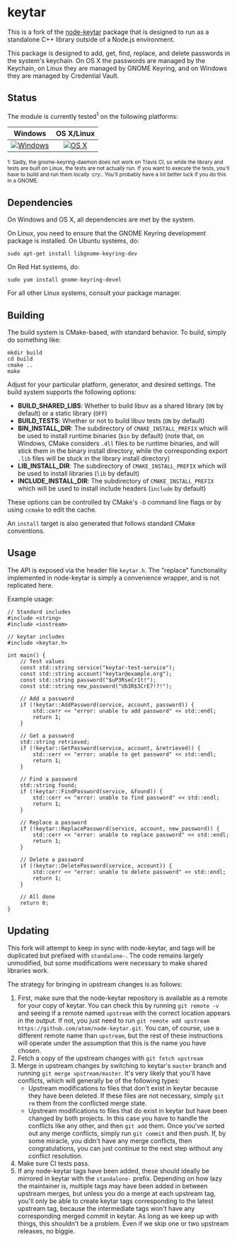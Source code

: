 # keytar

This is a fork of the [node-keytar](https://github.com/atom/node-keytar) package
that is designed to run as a standalone C++ library outside of a Node.js
environment.  

This package is designed to add, get, find, replace, and delete passwords in the
system's keychain.  On OS X the passwords are managed by the Keychain, on Linux
they are managed by GNOME Keyring, and on Windows they are managed by Credential
Vault.


## Status

The module is currently tested<sup>1</sup> on the following platforms:

| Windows                           | OS X/Linux                             |
| :-------------------------------: | :------------------------------------: |
| [![Windows][win-badge]][win-link] | [![OS X][osx-lin-badge]][osx-lin-link] |

[win-badge]: https://ci.appveyor.com/api/projects/status/8ck7jhmx0p2d8qcn/branch/master?svg=true "AppVeyor build status"
[win-link]:  https://ci.appveyor.com/project/havoc-io/keytar/branch/master "AppVeyor build status"
[osx-lin-badge]: https://travis-ci.org/havoc-io/keytar.svg?branch=master "Travis CI build status"
[osx-lin-link]:  https://travis-ci.org/havoc-io/keytar "Travis CI build status"

<sup>
1: Sadly, the gnome-keyring-daemon does not work on Travis CI, so while the
library and tests are built on Linux, the tests are not actually run.  If you
want to execute the tests, you'll have to build and run them locally :cry:.
You'll probably have a lot better luck if you do this in a GNOME.
</sup>


## Dependencies

On Windows and OS X, all dependencies are met by the system.

On Linux, you need to ensure that the GNOME Keyring development package is
installed.  On Ubuntu systems, do:

    sudo apt-get install libgnome-keyring-dev

On Red Hat systems, do:

    sudo yum install gnome-keyring-devel

For all other Linux systems, consult your package manager.


## Building

The build system is CMake-based, with standard behavior.  To build, simply do
something like:

    mkdir build
    cd build
    cmake ..
    make

Adjust for your particular platform, generator, and desired settings.  The build
system supports the following options:

- **BUILD_SHARED_LIBS**: Whether to build libuv as a shared library (`ON` by
  default) or a static library (`OFF`)
- **BUILD_TESTS**: Whether or not to build libuv tests (`ON` by default)
- **BIN_INSTALL_DIR**: The subdirectory of `CMAKE_INSTALL_PREFIX` which will be
  used to install runtime binaries (`bin` by default) (note that, on Windows,
  CMake considers `.dll` files to be runtime binaries, and will stick them in
  the binary install directory, while the corresponding export `.lib` files will
  be stuck in the library install directory)
- **LIB_INSTALL_DIR**: The subdirectory of `CMAKE_INSTALL_PREFIX` which will be
  used to install libraries (`lib` by default)
- **INCLUDE_INSTALL_DIR**: The subdirectory of `CMAKE_INSTALL_PREFIX` which will
  be used to install include headers (`include` by default)

These options can be controlled by CMake's `-D` command line flags or by using
`ccmake` to edit the cache.

An `install` target is also generated that follows standard CMake conventions.


## Usage

The API is exposed via the header file `keytar.h`.  The "replace" functionality
implemented in node-keytar is simply a convenience wrapper, and is not
replicated here.

Example usage:

    // Standard includes
    #include <string>
    #include <iostream>

    // keytar includes
    #include <keytar.h>

    int main() {
        // Test values
        const std::string service("keytar-test-service");
        const std::string account("keytar@example.org");
        const std::string password("$uP3RseCr1t!");
        const std::string new_password("Ub3R$3CrE7!?!");

        // Add a password
        if (!keytar::AddPassword(service, account, password)) {
            std::cerr << "error: unable to add password" << std::endl;
            return 1;
        }

        // Get a password
        std::string retrieved;
        if (!keytar::GetPassword(service, account, &retrieved)) {
            std::cerr << "error: unable to get password" << std::endl;
            return 1;
        }

        // Find a password
        std::string found;
        if (!keytar::FindPassword(service, &found)) {
            std::cerr << "error: unable to find password" << std::endl;
            return 1;
        }

        // Replace a password
        if (!keytar::ReplacePassword(service, account, new_password)) {
            std::cerr << "error: unable to replace password" << std::endl;
            return 1;
        }

        // Delete a password
        if (!keytar::DeletePassword(service, account)) {
            std::cerr << "error: unable to delete password" << std::endl;
            return 1;
        }

        // All done
        return 0;
    }


## Updating

This fork will attempt to keep in sync with node-keytar, and tags will be
duplicated but prefixed with `standalone-`.  The code remains largely
unmodified, but some modifications were necessary to make shared libraries work.

The strategy for bringing in upstream changes is as follows:

1. First, make sure that the node-keytar repository is available as a remote for
   your copy of keytar.  You can check this by running `git remote -v` and
   seeing if a remote named `upstream` with the correct location appears in the
   output.  If not, you just need to run
   `git remote add upstream https://github.com/atom/node-keytar.git`.  You can,
   of course, use a different remote name than `upstream`, but the rest of these
   instructions will operate under the assumption that this is the name you have
   chosen.
2. Fetch a copy of the upstream changes with `git fetch upstream`
3. Merge in upstream changes by switching to keytar's `master` branch and
   running `git merge upstream/master`.  It's very likely that you'll have
   conflicts, which will generally be of the following types:
   - Upstream modifications to files that don't exist in keytar because they
     have been deleted.  If these files are not necessary, simply `git rm` them
     from the conflicted merge state.
   - Upstream modifications to files that do exist in keytar but have been
     changed by both projects.  In this case you have to handle the conflicts
     like any other, and then `git add` them.
   Once you've sorted out any merge conflicts, simply run `git commit` and then
   push.  If, by some miracle, you didn't have any merge conflicts, then
   congratulations, you can just continue to the next step without any conflict
   resolution.
4. Make sure CI tests pass.
5. If any node-keytar tags have been added, these should ideally be mirrored in
   keytar with the `standalone-` prefix.  Depending on how lazy the maintainer
   is, multiple tags may have been added in between upstream merges, but unless
   you do a merge at each upstream tag, you'll only be able to create keytar
   tags corresponding to the latest upstream tag, because the intermediate tags
   won't have any corresponding merged commit in keytar.  As long as we keep up
   with things, this shouldn't be a problem.  Even if we skip one or two
   upstream releases, no biggie.
